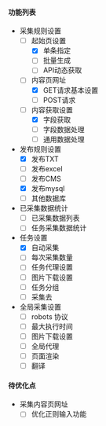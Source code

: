 #### 功能列表
  - 采集规则设置
    - [ ] 起始页设置
      * [x] 单条指定
      * [ ] 批量生成
      * [ ] API动态获取 
    - [ ] 内容页网址
      * [x] GET请求基本设置
      * [ ] POST请求
    - [ ] 内容获取设置
      * [x] 字段获取
      * [ ] 字段数据处理
      * [ ] 通用数据处理 
  - 发布规则设置
    - [x] 发布TXT
    - [ ] 发布excel
    - [ ] 发布CMS
    - [x] 发布mysql
    - [ ] 其他数据库
  - 已采集数据统计
    - [ ] 已采集数据列表
    - [ ] 任务采集数据统计
  - 任务设置
    - [x] 自动采集
    - [ ] 每次采集数量
    - [ ] 任务代理设置
    - [ ] 图片下载设置
    - [ ] 任务分组 
    - [ ] 采集去
  - 全局采集设置
    - [ ] robots 协议
    - [ ] 最大执行时间
    - [ ] 图片下载设置
    - [ ] 全局代理
    - [ ] 页面渲染
    - [ ] 翻译

#### 待优化点
  - 采集内容页网址
    - [ ] 优化正则输入功能  
